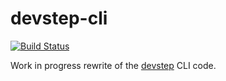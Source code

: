 # devstep-cli

[![Build Status](https://travis-ci.org/fgrehm/devstep-cli.svg?branch=master)](https://travis-ci.org/fgrehm/devstep-cli)

Work in progress rewrite of the [devstep](http://fgrehm.viewdocs.io/devstep) CLI code.
